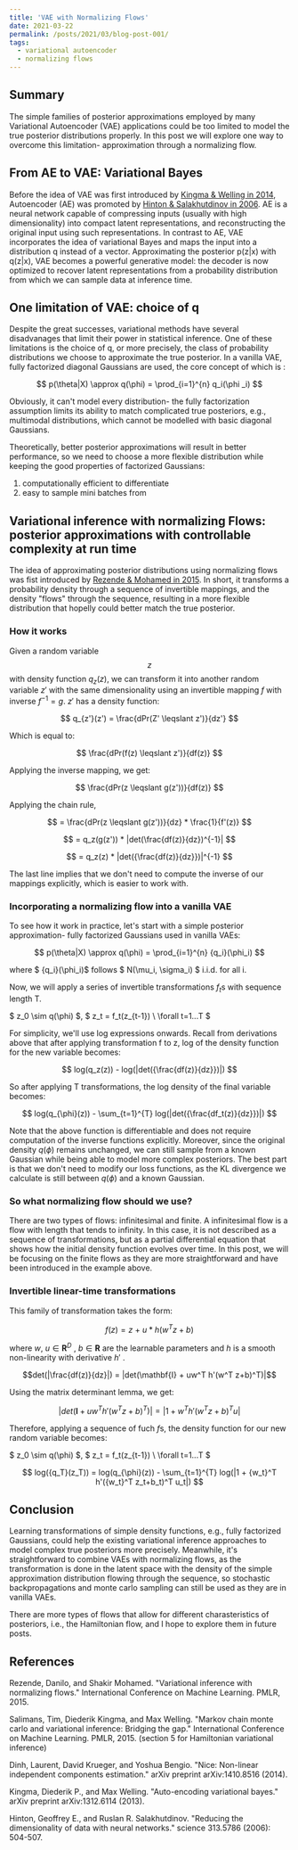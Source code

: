 ```yaml
---
title: 'VAE with Normalizing Flows'
date: 2021-03-22
permalink: /posts/2021/03/blog-post-001/
tags:
  - variational autoencoder
  - normalizing flows
---
```



## Summary
The simple families of posterior approximations employed by many Variational Autoencoder (VAE) applications could be too limited to model the true posterior distributions properly. In this post we will explore one way to overcome this limitation- approximation through a normalizing flow.

## From AE to VAE: Variational Bayes

Before the idea of VAE was first introduced by [Kingma & Welling in 2014](https://arxiv.org/abs/1312.6114), Autoencoder (AE) was promoted by [Hinton & Salakhutdinov in 2006](https://www.cs.toronto.edu/~hinton/science.pdf). AE is a neural network capable of compressing inputs (usually with high dimensionality) into compact latent representations, and reconstructing the original input using such representations. 
In contrast to AE, VAE incorporates the idea of variational Bayes and maps the input into a distribution q instead of a vector. Approximating the posterior p(z|x) with q(z|x), VAE becomes a powerful generative model: the decoder is now optimized to recover latent representations from a probability distribution from which we can sample data at inference time.

## One limitation of VAE: choice of q

Despite the great successes, variational methods have several disadvanages that limit their power in statistical inference. One of these limitations is the choice of q, or more precisely, the class of probability distributions we choose to approximate the true posterior. In a vanilla VAE, fully factorized diagonal Gaussians are used, the core concept of which is :

$$ p(\theta|X) \approx q(\phi) = \prod_{i=1}^{n} q_i(\phi _i) $$

Obviously, it can't model every distribution- the fully factorization assumption limits its ability to match complicated true posteriors, e.g., multimodal distributions, which cannot be modelled with basic diagonal Gaussians. 

Theoretically, better posterior approximations will result in better performance, so we need to choose a more flexible distribution while keeping the good properties of factorized Gaussians: 

  1. computationally efficient to differentiate
  2. easy to sample mini batches from


## Variational inference with normalizing Flows: posterior approximations with controllable complexity at run time

The idea of approximating posterior distributions using normalizing flows was fist introduced by [Rezende & Mohamed in 2015](https://arxiv.org/abs/1505.05770). In short, it transforms a probability density through a sequence of invertible mappings, and the density "flows" through the sequence, resulting in a more flexible distribution that hopelly could better match the true posterior.

### How it works
Given a random variable $$z$$ with density function $q_z(z)$, we can transform it into another random variable $z'$ with the same dimensionality using an invertible mapping $f$ with inverse $f^{-1} = g$. $z'$ has a density function: 

$$ q_{z'}(z') = \frac{dPr(Z' \leqslant z')}{dz'} $$

Which is equal to:

$$ \frac{dPr(f(z) \leqslant z')}{df(z)} $$
      
Applying the inverse mapping, we get:

$$ \frac{dPr(z \leqslant g(z'))}{df(z)} $$

Applying the chain rule,

$$ = \frac{dPr(z \leqslant g(z'))}{dz} * \frac{1}{f'(z)} $$

$$ = q_z(g(z')) * |det(\frac{df(z)}{dz})^{-1}| $$
      
$$ = q_z(z) * |det({\frac{df(z)}{dz}})|^{-1} $$
 
 The last line implies that we don't need to compute the inverse of our mappings explicitly, which is easier to work with.

### Incorporating a normalizing flow into a vanilla VAE
To see how it work in practice, let's start with a simple posterior approximation- fully factorized Gaussians used in vanilla VAEs:

$$ p(\theta|X) \approx q(\phi) = \prod_{i=1}^{n} {q_i}(\phi_i) $$
 
where $ {q_i}(\phi_i)$ follows $ N(\mu_i, \sigma_i) $ i.i.d. for all i.

Now, we will apply a series of invertible transformations $f_t$s with sequence length T.

$ z_0 \sim q(\phi) $, $ z_t = f_t(z_{t-1}) \ \forall t=1...T $

For simplicity, we'll use log expressions onwards. Recall from derivations above that after applying transformation f to z, log of the density function for the new variable becomes:

$$ log(q_z(z)) - log(|det({\frac{df(z)}{dz}})|) $$

So after applying T transformations, the log density of the final variable becomes:

$$ log(q_{\phi}(z)) - \sum_{t=1}^{T} log(|det({\frac{df_t(z)}{dz}})|) $$

Note that the above function is differentiable and does not require computation of the inverse functions explicitly. Moreover, since the original density $q(\phi)$ remains unchanged, we can still sample from a known Gaussian while being able to model more complex posteriors. The best part is that we don't need to modify our loss functions, as the KL divergence we calculate is still between $q(\phi)$ and a known Gaussian. 

### So what normalizing flow should we use?
There are two types of flows: infinitesimal and finite. A infinitesimal flow is a flow with length that tends to infinity. In this case, it is not described as a sequence of transformations, but as a partial differential equation that shows how the initial density function evolves over time. In this post, we will be focusing on the finite flows as they are more straightforward and have been introduced in the example above. 

### Invertible linear-time transformations

This family of transformation takes the form:

$$ f(z) = z\ +\ u*h(w^T z + b) $$

where $w ,\ u \in \mathbf{R}^D$ , $b \in \mathbf{R}$ are the learnable parameters and $h$ is a smooth non-linearity with derivative $h'$ .

$$det(|\frac{df(z)}{dz}|) = |det(\mathbf{I} + uw^T h'(w^T z+b)^T)|$$

Using the matrix determinant lemma, we get:

$$|det(\mathbf{I} + uw^T h'(w^T z+b)^T)| = |1 + w^T h'(w^T z+b)^T u|$$

Therefore, applying a sequence of fuch $f$s, the density function for our new random variable becomes:

$ z_0 \sim q(\phi) $, $ z_t = f_t(z_{t-1}) \ \forall t=1...T $

$$ log({q_T}(z_T)) = log(q_{\phi}(z)) - \sum_{t=1}^{T} log(|1 + {w_t}^T h'({w_t}^T z_t+b_t)^T u_t|) $$

## Conclusion
Learning transformations of simple density functions, e.g., fully factorized Gaussians, could help the existing variational inference approaches to model complex true posteriors more precisely. Meanwhile, it's straightforward to combine VAEs with normalizing flows, as the transformation is done in the latent space with the density of the simple approximation distribution flowing through the sequence, so stochastic backpropagations and monte carlo sampling can still be used as they are in vanilla VAEs. 

There are more types of flows that allow for different charasteristics of posteriors, i.e., the Hamiltonian flow, and I hope to explore them in future posts.

## References
Rezende, Danilo, and Shakir Mohamed. "Variational inference with normalizing flows." International Conference on Machine Learning. PMLR, 2015.

Salimans, Tim, Diederik Kingma, and Max Welling. "Markov chain monte carlo and variational inference: Bridging the gap." International Conference on Machine Learning. PMLR, 2015. (section 5 for Hamiltonian variational inference)

Dinh, Laurent, David Krueger, and Yoshua Bengio. "Nice: Non-linear independent components estimation." arXiv preprint arXiv:1410.8516 (2014).

Kingma, Diederik P., and Max Welling. "Auto-encoding variational bayes." arXiv preprint arXiv:1312.6114 (2013).

Hinton, Geoffrey E., and Ruslan R. Salakhutdinov. "Reducing the dimensionality of data with neural networks." science 313.5786 (2006): 504-507.
